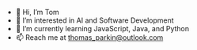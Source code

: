- 👋 Hi, I’m Tom
- 👀 I’m interested in AI and Software Development
- 🌱 I’m currently learning JavaScript, Java, and Python
- 📫 Reach me at thomas_parkin@outlook.com

<!---
TomParkin1/TomParkin1 is a ✨ special ✨ repository because its `README.md` (this file) appears on your GitHub profile.
You can click the Preview link to take a look at your changes.
--->
